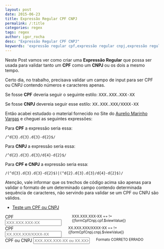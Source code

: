 ```yaml
---
layout: post
date: 2015-06-23
title: Expressão Regular CPF CNPJ
permalink: /:title
categories: regex
tags: regex
author: igor_rocha
desc: "Expressão Regular CPF CNPJ"
keywords: 'expressão regular cpf,expressão regular cnpj,expressão regular cpf cnpj,epressão regular cpf/cnpj,regex cpf,regex cnpj,regex cpf cnpj,regex cpf/cnpj,expressão regular,javascript'
---
```


Neste Post vamos ver como criar uma **Expressão Regular** que possa ser usada para validar tanto um
**CPF** como um **CNPJ** ou os dois a mesmo tempo.

<!--more-->

Certo dia, no trabalho, precisava validar um campo de input para ser CPF ou CNPJ contendo números e caracteres apenas.

Se fosse **CPF** deveria seguir o seguinte estilo: <kbd>XXX.XXX.XXX-XX</kbd>

Se fosse **CNPJ** devereia seguir esse estilo: <kbd>XX.XXX.XXX/XXXX-XX</kbd>

Então acabei estudado o material fornecido no Site do
<a href='http://aurelio.net/regex/guia/' target='_blank'>Aurelio Marinho Vargas</a>
e cheguei as seguintes expressões:

Para **CPF** a expressão seria essa:

```
/^d{3}.d{3}.d{3}-d{2}$/
```


Para **CNPJ** a expressão seria essa:

```
/^d{2}.d{3}.d{3}/d{4}-d{2}$/
```


Para **CPF e CNPJ** a expressão seria essa:

```
/(^d{3}.d{3}.d{3}-d{2}$)|(^d{2}.d{3}.d{3}/d{4}-d{2}$)/
```

Atenção, vale informar que os trechos de código acima são apenas para validar o formato de um determinado campo contendo
determinada sequência de caracteres, não servindo para validar se um CPF ou CNPJ são válidos.

<section class="codepen-demo">
  <ul class="tabs" data-tab>
    <li class="tab-title active"><a href="#panel1">Teste um CPF ou CNPJ</a></li>
  </ul>
  <div class="tabs-content">
    <div class="content active" id="panel1">
      <form name="formCpfCnpj">
        <div class="row">
          <div class="large-6 columns">
            <label class="error">CPF
              <input autocomplete="off" ng-model="form.cpf" ng-pattern="/^\d{3}.\d{3}.\d{3}-\d{2}$/" name="cpf" type="text" class="error" placeholder="XXX.XXX.XXX-XX" required />
            </label>
            <small class="error">
              XXX.XXX.XXX-XX
              <span class="label success" ng-show="formCpfCnpj.cpf.$valid" >==</span>
              <span class="label" ng-show="formCpfCnpj.cpf.$viewValue && formCpfCnpj.cpf.$invalid" >!=</span>
              {[formCpfCnpj.cpf.$viewValue]}
            </small>
          </div>
          <div class="large-6 columns error">
            <label class="error">CPF
              <input autocomplete="off" ng-model="form.cnpj" ng-pattern="/^\d{2}.\d{3}.\d{3}/\d{4}-\d{2}$/" name="cnpj" type="text" class="error" placeholder="XX.XXX.XXX/XXXX-XX" required />
            </label>
            <small class="error">
              XX.XXX.XXX/XXXX-XX
              <span class="label success" ng-show="formCpfCnpj.cnpj.$valid" >==</span>
              <span class="label" ng-show="formCpfCnpj.cnpj.$viewValue && formCpfCnpj.cnpj.$invalid" >!=</span>
              {[formCpfCnpj.cnpj.$viewValue]}
            </small>
          </div>
          <div class="large-12 columns error">
            <label class="error">CPF ou CNPJ
              <input autocomplete="off" ng-model="form.cpfCnpj" ng-pattern="/(^\d{3}.\d{3}.\d{3}-\d{2}$)|(^\d{2}.\d{3}.\d{3}/\d{4}-\d{2}$)/" name="cpfCnpj" type="text" class="error" placeholder="XXX.XXX.XXX-XX ou XX.XXX.XXX/XXXX-XX" required />
            </label>
            <small class="error" ng-show="formCpfCnpj.cpfCnpj.$viewValue">
              Formato
              <span class="label success" ng-show="formCpfCnpj.cpfCnpj.$valid" >CORRETO</span>
              <span class="label" ng-show="formCpfCnpj.cpfCnpj.$viewValue && formCpfCnpj.cpfCnpj.$invalid" >ERRADO</span>
            </small>
          </div>
        </div>
      </form>
    </div>
  </div>
</section>
